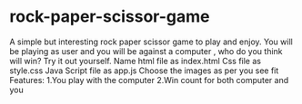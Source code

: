 # rock-paper-scissor-game
A simple but interesting rock paper scissor game to play and enjoy. You will be playing as user and you will be against a computer , who do you think will win? Try it out yourself.
Name html file as index.html 
Css file as style.css
Java Script file as app.js
Choose the images as per you see fit 
Features:
1.You play with the computer 
2.Win count for both computer and you

